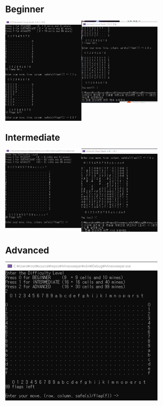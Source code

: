 <h1>Beginner</h1>
<img src="https://github.com/kgyeongseong/Minesweeper/blob/main/Minesweeper_1.png" width="48%" align="left">
<img src="https://github.com/kgyeongseong/Minesweeper/blob/main/Minesweeper_2.png" width="48%">
<br><br><br><br>
<h1>Intermediate</h1>
<img src="https://github.com/kgyeongseong/Minesweeper/blob/main/Minesweeper_Intermediate_1.png" width="48%" align="left">
<img src="https://github.com/kgyeongseong/Minesweeper/blob/main/Minesweeper_Intermediate_2.png" width="48%">
<h1>Advanced</h1>
<img src="https://github.com/kgyeongseong/Minesweeper/blob/main/Minesweeper_Advanced_1.png" width="96%">
